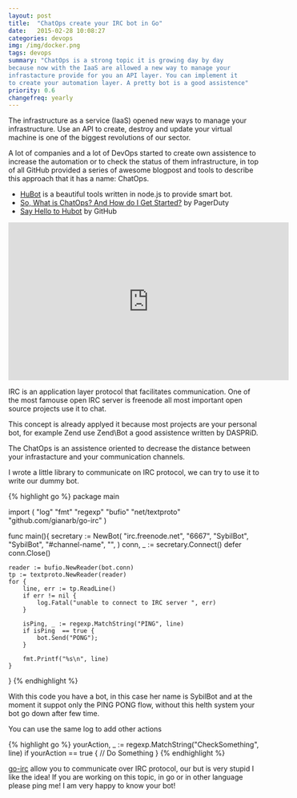 ```yaml
---
layout: post
title:  "ChatOps create your IRC bot in Go"
date:   2015-02-28 10:08:27
categories: devops
img: /img/docker.png
tags: devops 
summary: "ChatOps is a strong topic it is growing day by day
because now with the IaaS are allowed a new way to manage your
infrastacture provide for you an API layer. You can implement it
to create your automation layer. A pretty bot is a good assistence"
priority: 0.6
changefreq: yearly
---
```

The infrastructure as a service (IaaS) opened new ways to manage your
infrastructure.
Use an API to create, destroy and update your virtual machine
is one of the biggest revolutions of our sector.

A lot of companies and a lot of DevOps started to create own assistence to
increase the automation or to check the status of them infrastructure, in top of
all GitHub provided a series of awesome blogpost and tools to describe this
approach that it has a name: ChatOps.

* [HuBot](https://hubot.github.com/) is a beautiful tools written in node.js to provide smart bot.
* [So, What is ChatOps? And How do I Get Started?](https://www.pagerduty.com/blog/what-is-chatops/) by PagerDuty
* [Say Hello to Hubot](https://github.com/blog/968-say-hello-to-hubot) by GitHub

<iframe width="560" height="315" src="https://www.youtube.com/embed/IhzxnY7FIvg" frameborder="0" allowfullscreen></iframe>

IRC is an application layer protocol that facilitates communication. One of the
most famouse open IRC server is freenode all most important open source projects
use it to chat.

This concept is already applyed it because most projects are your personal bot,
for example Zend use Zend\Bot a good assistence written by DASPRiD.

The ChatOps is an assistence oriented to decrease the distance between your
infrastacture and your communication channels.

I wrote a little library to communicate on IRC protocol, we can try to use it to
write our dummy bot.

{% highlight go %}
package main

import (
    "log"
    "fmt"
    "regexp"
    "bufio"
    "net/textproto"
    "github.com/gianarb/go-irc"
)

func main(){
    secretary := NewBot(
        "irc.freenode.net",
        "6667",
        "SybilBot",
        "SybilBot",
        "#channel-name",
        "",
    )
    conn, _ := secretary.Connect()
    defer conn.Close()

    reader := bufio.NewReader(bot.conn)
    tp := textproto.NewReader(reader)
    for {
        line, err := tp.ReadLine()
        if err != nil {
            log.Fatal("unable to connect to IRC server ", err)
        }

        isPing, _ := regexp.MatchString("PING", line)
        if isPing  == true {
            bot.Send("PONG");
        }

        fmt.Printf("%s\n", line)
    }
}
{% endhighlight %}

With this code you have a bot, in this case her name is SybilBot and at the
moment it suppot only the PING PONG flow, without this helth system your bot go
down after few time.

You can use the same log to add other actions

{% highlight go %}
yourAction, _ := regexp.MatchString("CheckSomething", line)
if yourAction  == true {
    // Do Something
}
{% endhighlight %}

[go-irc](https://github.com/gianarb/go-irc) allow you to communicate over IRC protocol, our but is very stupid I
like the idea! If you are working on this topic, in go or in other language
please ping me! I am very happy to know your bot!
